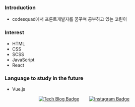 ### Introduction
- codesquad에서 프론트개발자를 꿈꾸며 공부하고 있는 코린이

### Interest
- HTML
- CSS
- SCSS
- JavaScript
- React

### Language to study in the future
- Vue.js



<div align=center>
  
[![Tech Blog Badge](http://img.shields.io/badge/-Tech%20blog-black?style=flat-square&logo=github&link=https://dudn1933.github.io/)](https://dudn1933.github.io/)&nbsp;&nbsp;&nbsp;&nbsp;&nbsp;&nbsp;&nbsp;&nbsp;[![Instagram Badge](https://img.shields.io/badge/-Instagram-dd2a7b?style=flat-square&logo=instagram&logoColor=white&link=https://www.instagram.com/i_hangeul/)](https://www.instagram.com/i_hangeul/) 

 </div>
